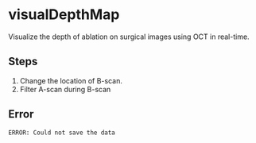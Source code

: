 # visualDepthMap
Visualize the depth of ablation on surgical images using OCT in real-time.

## Steps
1. Change the location of B-scan. 
2. Filter A-scan during B-scan

## Error
`ERROR: Could not save the data`
